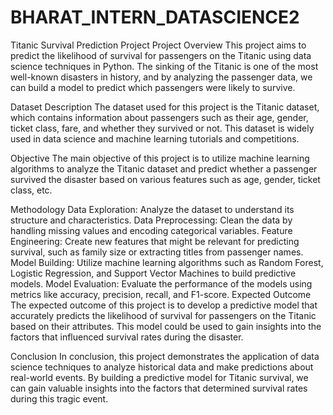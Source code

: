 # BHARAT_INTERN_DATASCIENCE2
Titanic Survival Prediction Project
Project Overview
This project aims to predict the likelihood of survival for passengers on the Titanic using data science techniques in Python. The sinking of the Titanic is one of the most well-known disasters in history, and by analyzing the passenger data, we can build a model to predict which passengers were likely to survive.

Dataset Description
The dataset used for this project is the Titanic dataset, which contains information about passengers such as their age, gender, ticket class, fare, and whether they survived or not. This dataset is widely used in data science and machine learning tutorials and competitions.

Objective
The main objective of this project is to utilize machine learning algorithms to analyze the Titanic dataset and predict whether a passenger survived the disaster based on various features such as age, gender, ticket class, etc.

Methodology
Data Exploration: Analyze the dataset to understand its structure and characteristics.
Data Preprocessing: Clean the data by handling missing values and encoding categorical variables.
Feature Engineering: Create new features that might be relevant for predicting survival, such as family size or extracting titles from passenger names.
Model Building: Utilize machine learning algorithms such as Random Forest, Logistic Regression, and Support Vector Machines to build predictive models.
Model Evaluation: Evaluate the performance of the models using metrics like accuracy, precision, recall, and F1-score.
Expected Outcome
The expected outcome of this project is to develop a predictive model that accurately predicts the likelihood of survival for passengers on the Titanic based on their attributes. This model could be used to gain insights into the factors that influenced survival rates during the disaster.

Conclusion
In conclusion, this project demonstrates the application of data science techniques to analyze historical data and make predictions about real-world events. By building a predictive model for Titanic survival, we can gain valuable insights into the factors that determined survival rates during this tragic event.
